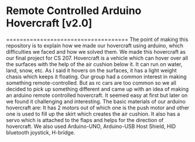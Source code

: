 # Remote Controlled Arduino Hovercraft [v2.0]
====================================
The point of making this repository is to explain how we made our hovercraft using arduino, which difficulties we faced and how we solved them. We made this hovercraft as our final project for CS 207.
Hovercraft is a vehicle which can hover over all the surfaces with the help of the air cushion below it. It can run on water, land, snow, etc. As I said it hovers on the surfaces, it has a light weight chasis which keeps it floating.
Our group had a common interest in making something remote-controlled. But as rc cars are too common so we all decided to pick up something different and came up with an idea of making an arduino remote controlled hovercraft. It seemed easy at first but later on we found it challenging and interesting.
The basic materials of our arduino hovercraft are:
It has 2 motors out of which one is the push motor and other one is used to fill up the skirt which creates the air cushion. It also has a servo which is attached to the flaps and helps for the direction of hovercraft. We also used Arduino-UNO, Arduino-USB Host Shield, HID bluetooth joystick, H-bridge.
